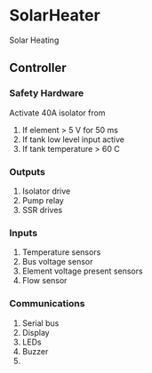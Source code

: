 # SolarHeater
Solar Heating

## Controller
### Safety Hardware
Activate 40A isolator from
1. If element > 5 V for 50 ms
2. If tank low level input active
3. If tank temperature > 60 C

### Outputs
1. Isolator drive 
2. Pump relay
3. SSR drives

### Inputs
1. Temperature sensors
2. Bus voltage sensor
3. Element voltage present sensors
4. Flow sensor


### Communications
1. Serial bus
2. Display
3. LEDs
4. Buzzer
5. 
